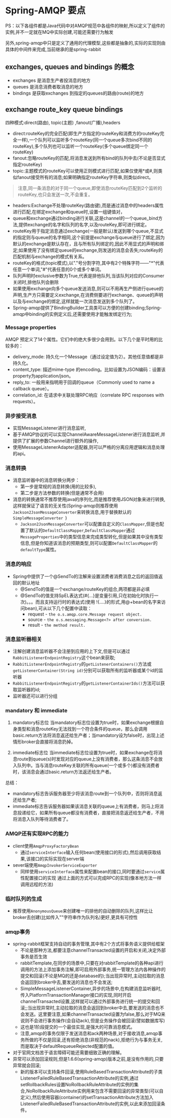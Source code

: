 # Spring-AMQP 要点
PS：以下各组件都是Java代码中对AMQP规范中各组件的映射,所以定义了组件的实例,并不一定就在MQ中实际创建,可能还需要行为触发

另外,spring-amqp中只是定义了通用的代理模型,这些都是抽象的,实际的实现则由具体的中间件来完成,当前继承的是spring-rabbit
## exchanges, queues and bindings 的概念
- exchanges 是消息生产者投消息的地方
- queues 是消息消费者取消息的地方
- bindings 是获取exchanges 到指定的queues的路由(route)的地方

## exchange route_key queue bindings
四种模式:direct(路由), topic(主题) ,fanout(广播),headers
- direct:routeKey的完全匹配(即生产方指定的routeKey和消费方的routeKey完全一样),一个队列可以监听多个routeKey(同一个queue多次bind不同的routeKey),多个队列也可以监听一个routeKey(多个queue绑定同一个routeKey)
- fanout:忽略routeKey的匹配,将消息发送到所有bind的队列中去(不论是否显式指定routeKey)
- topic:主题模式的routeKey可以使用正则模式进行匹配,如果仅使用*或#,则类似fanout接受所有的消息;如果明确指定routeKey字符串,则类似direct。
>注意,同一条消息的对于同一个queue,即使消息routeKey匹配到2个监听的routeKey,也只会发送一次,不会重复。
- headers:Exchange不处理routeKey(路由键),而是通过消息中的headers属性进行匹配,在绑定exchange和queue时,设置一组键值对，
- queue和exchange通过binding进行关联,这是channel的一个queue_bind方法,提供exchange的名字和队列的名字,以及routeKey,即可进行绑定。
- routeKey用于指定消息通过exchange(一般是默认)发送到哪个queue,不显式的指定则与queue的名字相同,这个前提是exchange与queue进行了绑定,因为默认的exchange是默认存在，且与所有队列绑定的,因此不用显式的声明和绑定;如果使用了没有绑定queue的exchange,则发送的消息会丢失;routeKey的匹配机制与exchange的模式有关系。
- routeKey的格式(topic模式),以"."号分割字符,其中有2个特殊字符——"*"代表任意一个单词,"#"代表任意的0个或多个单词。
- 队列声明时exclusive参数为True,代表是排他队列,当该队列对应的Consumer关闭时,排他队列会删除
- 如果使用exchange向多个queue发送消息,则可以不用再生产侧进行queue的声明,生产方只需要定义exchange,在消费侧要进行exchange、queue的声明以及与exchange的绑定,这样就能一次消息发送到多个队列了。
- Spring-amqp提供了BindingBuilder工具类可以方便的创建binding;Spring-amqp中binding的实例定义后,还需要使用才能触发绑定行为;
### Message properties
AMQP 预定义了14个属性。它们中的绝大多很少会用到。以下几个是平时用的比较多的：
- delivery_mode: 持久化一个Message（通过设定值为2）。其他任意值都是非持久化。
- content_type: 描述mime-type 的encoding。比如设置为JSON编码：设置该property为application/json。
- reply_to: 一般用来指明用于回调的queue（Commonly used to name a callback queue）。
- correlation_id: 在请求中关联处理RPC响应（correlate RPC responses with requests）。

### 异步接受消息
- 实现MessageListener进行消息监听,
- 基于AMQP协议的可以实现ChannelAwareMessageListener进行消息监听,并提供了扩展的参数Channel进行额外的操作,
- 使用MessageListenerAdapter适配器,则可以严格的分离应用逻辑和消息处理的api。

### 消息转换
- 消息监听器中的消息转换分两步：
    - 第一步是常规的消息转换(用的比较多),
    - 第二步是方法参数的转换(但是通常不会用)
- 消息的转换通常不推荐使用java的序列化,而是推荐使用JSON对象来进行转换,这样就保证了语言的无关性(Spring-amqp则推荐使用```Jackson2JsonMessageConverter```来转换消息,用于替换默认的```SimpleMessageConverter ```)
    - ```Jackson2JsonMessageConverter```可以配置自定义的```ClassMapper```,但是也配置了默认的```DefaultClassMapper```,```DefaultClassMapper```通过```MessageProperties```中的类型信息来完成类型转化,但是如果其中没有类型信息,但是你知道该消息的预期类型,则可以配置```DefaultClassMapper```的```defaultType```属性。

### 消息的响应
- Spring中提供了一个@SendTo的注解来设置消费者消费消息之后的返回值返回的默认地址
    - @SendTo的值是一个exchange/routeKey的组合,两项都是非必填
    - @SendTo的值支持SpEL表达式(#{...}是变量引用,只在初始化时执行一次)。。。而且支持运行时的表达式(使用 !{....}的形式,用@+bean的名字来访问bean),可从以下几个配置中读取：
        - request - ```the o.s.amqp.core.Message request object.```
        - source - ```the o.s.messaging.Message<?> after conversion.```
        - result - ```the method result.```

### 消息监听器相关
- 注解创建消息监听器不会注册到应用的上下文,但是可以通过```RabbitListenerEndpointRegistry```这个bean来获取;
- ```RabbitListenerEndpointRegistry```的```getListenerContainers()```方法或```getListenerContainer(String id)```分别可以获取所有的监听器或某个id的监听器
- ```RabbitListenerEndpointRegistry```的```getListenerContainerIds()```方法可以获取监听器的id;
- 监听器还可以进行分组

### mandatory 和 immediate
1. mandatory标志位
当mandatory标志位设置为true时，如果exchange根据自身类型和消息routeKey无法找到一个符合条件的queue，那么会调用basic.return方法将消息返还给生产者；当mandatory设为false时，出现上述情形broker会直接将消息扔掉。

2. immediate标志位
当immediate标志位设置为true时，如果exchange在将消息route到queue(s)时发现对应的queue上没有消费者，那么这条消息不会放入队列中。当与消息routeKey关联的所有queue(一个或多个)都没有消费者时，该消息会通过basic.return方法返还给生产者。

总结：
- mandatory标志告诉服务器至少将该消息route到一个队列中，否则将消息返还给生产者;
- immediate标志告诉服务器如果该消息关联的queue上有消费者，则马上将消息投递给它，如果所有queue都没有消费者，直接把消息返还给生产者，不用将消息入队列等待消费者了。

### AMQP还有实现RPC的能力
- client使用```AmqpProxyFactoryBean```
    - 通过```serviceInterface```输入任何bean(使用接口的形式),然后调用获取结果,该接口的实际实现在server端
- sever端使用```AmqpInvokerServiceExporter```
    - 同样使用```serviceInterface```属性来配置bean的接口,同时要通过```service```属性配置接口的实现
通过上面的方式可以完成RPC的实现(像本地方法一样调用远程的方法)

### 临时队列的生成
- 推荐使用```AnonymousQueue```来创建唯一的排他的自动删除的队列,这样比让broker去创建(比如传入""字符串作为队列名)更好,更具有可控性


### amqp事务
- spring-rabbit框架支持自动的事务管理,其中有2个方式将事务语义提供给框架
    - 不论是那种方法,都要注意channelTransacted设置的开启和关闭,决定外部事务是否生效
    - rabbitTemplate,在同步的场景中,只要在对rabbitTemplate的各种api进行调用的方法上添加事务注解,即可启用外部事务,统一管理方法内各种操作的提交和回滚(不论是MQ的还是database的);当出现异常时,主动拉取的消息会返回到broker中去,要发送的消息也不会发送;
    - SimpleMessageListenerContainer,异步的场景中,在构建消息监听器时,传入PlatformTransactionManager接口的实现,同时开启channelTransacted设置,这样就可以通过外部事务进行统一的提交和回滚;;当出现异常时,主动拉取的消息会返回到broker中去,要发送的消息也不会发送。这里要注意,如果channelTransacted设置为false,那么对于MQ来说则不会进行事务操作(会自动ack),但是业务操作会被回滚(譬如数据库写)
    - 这也是1阶段提交的一个最佳实现,是强大的可靠消息模式。
    - 注意,amqp的事务仅限于发送消息和ack两种场景,对于接收消息,amqp事务所做的不仅是回滚,还有拒绝消息(非规范的nack),拒绝行为与事务无关,而是取决于defaultRequeueRejected配置的值。
- 对于官网文档苦于语言障碍可能还需要细致正确的理解。
- 异常可以添加回滚规则,但是1.6.6(spring-amqp)版本之前,是没有作用的,只要异常就会回滚;
    - 新的版本可以支持条件回滚,使用RuleBasedTransactionAttribute的子类ListenerFailedRuleBasedTransactionAttribute的实例,通过setRollbackRules设置NoRollbackRuleAttribute的实例的集合,NoRollbackRuleAttribute实例用来包含不需要回滚的异常类型(可以自定义),然后使用容器(container)的setTransactionAttribute方法加入ListenerFailedRuleBasedTransactionAttribute的实例,以此来添加回滚条件。